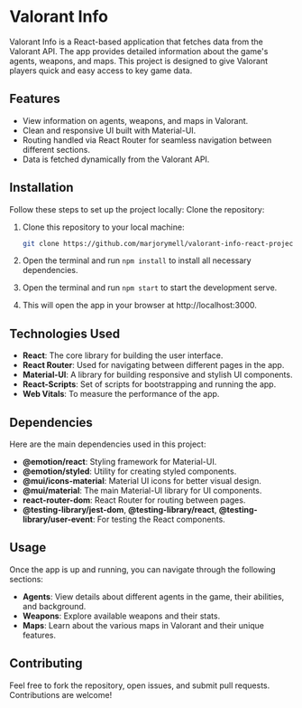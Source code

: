 # Valorant Info

Valorant Info is a React-based application that fetches data from the Valorant API. The app provides detailed information about the game's agents, weapons, and maps. This project is designed to give Valorant players quick and easy access to key game data.

## Features

- View information on agents, weapons, and maps in Valorant.
- Clean and responsive UI built with Material-UI.
- Routing handled via React Router for seamless navigation between different sections.
- Data is fetched dynamically from the Valorant API.

## Installation

Follow these steps to set up the project locally:
Clone the repository:

1. Clone this repository to your local machine:

   ```bash
   git clone https://github.com/marjorymell/valorant-info-react-project
   ```

2. Open the terminal and run `npm install` to install all necessary dependencies.
3. Open the terminal and run `npm start` to start the development serve.
4. This will open the app in your browser at http://localhost:3000.

## Technologies Used

- **React**: The core library for building the user interface.
- **React Router**: Used for navigating between different pages in the app.
- **Material-UI**: A library for building responsive and stylish UI components.
- **React-Scripts**: Set of scripts for bootstrapping and running the app.
- **Web Vitals**: To measure the performance of the app.

## Dependencies

Here are the main dependencies used in this project:

- **@emotion/react**: Styling framework for Material-UI.
- **@emotion/styled**: Utility for creating styled components.
- **@mui/icons-material**: Material UI icons for better visual design.
- **@mui/material**: The main Material-UI library for UI components.
- **react-router-dom**: React Router for routing between pages.
- **@testing-library/jest-dom**, **@testing-library/react**, **@testing-library/user-event**: For testing the React components.

## Usage

Once the app is up and running, you can navigate through the following sections:

- **Agents**: View details about different agents in the game, their abilities, and background.
- **Weapons**: Explore available weapons and their stats.
- **Maps**: Learn about the various maps in Valorant and their unique features.

## Contributing

Feel free to fork the repository, open issues, and submit pull requests. Contributions are welcome!
